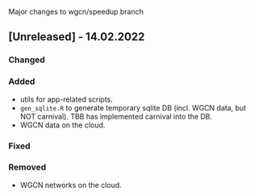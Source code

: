 Major changes to wgcn/speedup branch

## [Unreleased] - 14.02.2022


### Changed


### Added
- utils for app-related scripts.
- `gen_sqlite.R` to generate temporary sqlite DB (incl. WGCN data, but NOT carnival). TBB has implemented carnival into the DB. 
- WGCN data on the cloud.

### Fixed

### Removed
- WGCN networks on the cloud.
